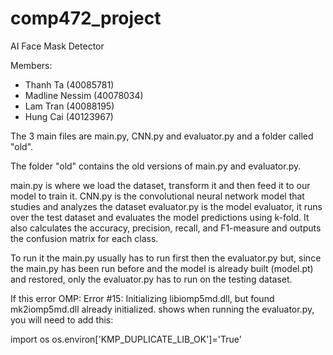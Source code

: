 # comp472_project

AI Face Mask Detector

Members:
- Thanh Ta (40085781)
- Madline Nessim (40078034)
- Lam Tran (40088195)
- Hung Cai (40123967)


The 3 main files are main.py, CNN.py and evaluator.py and a folder called "old".

The folder "old" contains the old versions of main.py and evaluator.py. 

main.py is where we load the dataset, transform it and then feed it to our model to train it. 
CNN.py is the convolutional neural network model that studies and analyzes the dataset
evaluator.py is the model evaluator, it runs over the test dataset and evaluates the model predictions using k-fold. 
It also calculates the accuracy, precision, recall, and F1-measure and outputs the confusion matrix for each class.

To run it the main.py usually has to run first then the evaluator.py but, since the main.py has been run before and
the model is already built (model.pt) and restored, only the evaluator.py has to run on the testing dataset.

If this error 
OMP: Error #15: Initializing libiomp5md.dll, but found mk2iomp5md.dll already initialized.
shows when running the evaluator.py, you will need to add this:

import os
os.environ['KMP_DUPLICATE_LIB_OK']='True'
